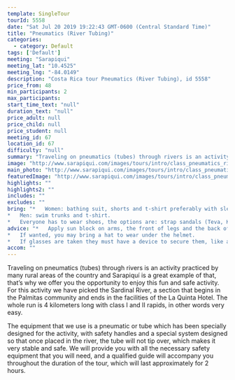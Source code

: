 ```yaml
---
template: SingleTour
tourId: 5558
date: "Sat Jul 20 2019 19:22:43 GMT-0600 (Central Standard Time)"
title: "Pneumatics (River Tubing)"
categories: 
  - category: Default
tags: ['Default']
meeting: "Sarapiqui"
meeting_lat: "10.4525"
meeting_lng: "-84.0149"
description: "Costa Rica tour Pneumatics (River Tubing), id 5558"
price_from: 48
min_participants: 2
max_participants: 
start_time_text: "null"
duration_text: "null"
price_adult: null
price_child: null
price_student: null
meeting_id: 67
location_id: 67
difficulty: "null"
summary: "Traveling on pneumatics (tubes) through rivers is an activity practiced by many rural areas of the country and Sarapiquí is a great example of that, that’s why we offer you the opportunity to enjoy this fun and safe activity."
image: "http://www.sarapiqui.com/images/tours/intro/class_pneumatics_river_tubing_aventuras_sarapiqui_intro.png"
main_photo: "http://www.sarapiqui.com/images/tours/intro/class_pneumatics_river_tubing_aventuras_sarapiqui_intro.png"
featuredImage: "http://www.sarapiqui.com/images/tours/intro/class_pneumatics_river_tubing_aventuras_sarapiqui_intro.png"
highlights: ""
highlights2: ""
includes: ""
excludes: ""
bring: "*   Women: bathing suit, shorts and t-shirt preferably with sleeves to protect them from the sun.
*   Men: swim trunks and t-shirt.
*   Everyone has to wear shoes, the options are: strap sandals (Teva, Keen); water shoes or tennis shoes (NEVER flip flops or sandals without a back)."
advice: "*   Apply sun block on arms, the front of legs and the back of the neck moderately.  Don not apply sun block on the back of legs because when in contact with water it will become very slippery and will increase the chances of falling out of the raft; nor on the forehead because when in contact with water it may drip onto eyes causing irritation.
*   If wanted, you may bring a hat to wear under the helmet.
*   If glasses are taken they must have a device to secure them, like a strap."
accom: ""
---
```

Traveling on pneumatics (tubes) through rivers is an activity practiced by many rural areas of the country and Sarapiquí is a great example of that, that’s why we offer you the opportunity to enjoy this fun and safe activity. For this activity we have picked the Sardinal River, a section that begins in the Palmitas community and ends in the facilities of the La Quinta Hotel. The whole run is 4 kilometers long with class I and II rapids, in other words very easy.

The equipment that we use is a pneumatic or tube which has been specially designed for the activity, with safety handles and a special system designed so that once placed in the river, the tube will not tip over, which makes it very stable and safe. We will provide you with all the necessary safety equipment that you will need, and a qualified guide will accompany you throughout the duration of the tour, which will last approximately for 2 hours.